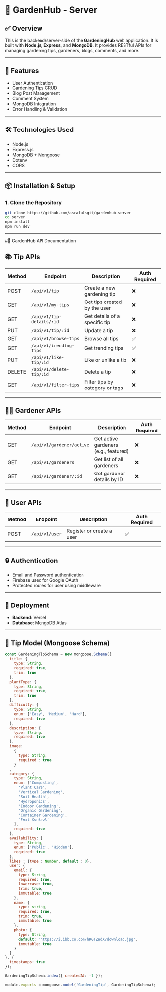 # 🌿 GardenHub - Server

## ✅ Overview

This is the backend/server-side of the **GardeningHub** web application. It is built with **Node.js**, **Express**, and **MongoDB**. It provides RESTful APIs for managing gardening tips, gardeners, blogs, comments, and more.

---

## 🚀 Features

- User Authentication 
- Gardening Tips CRUD
- Blog Post Management
- Comment System
- MongoDB Integration
- Error Handling & Validation

---

## 🛠️ Technologies Used

- Node.js
- Express.js
- MongoDB + Mongoose
- Dotenv
- CORS

---

## 📦 Installation & Setup

### 1. Clone the Repository

```bash
git clone https://github.com/asrafulsgit/gardenhub-server
cd server
npm install
npm run dev
```
---

#📡 GardenHub API Documentation

## 📚 Tip APIs

| Method | Endpoint                                 | Description                        | Auth Required |
|--------|------------------------------------------|------------------------------------|----------------|
| POST   | `/api/v1/tip`                            | Create a new gardening tip         | ❌             |
| GET    | `/api/v1/my-tips`                        | Get tips created by the user       | ❌             |
| GET    | `/api/v1/tip-details/:id`                | Get details of a specific tip      | ❌             |
| PUT    | `/api/v1/tip/:id`                        | Update a tip                       | ❌             |
| GET    | `/api/v1/browse-tips`                    | Browse all tips                    | ✅             |
| GET    | `/api/v1/trending-tips`                  | Get trending tips                  | ✅             |
| PUT    | `/api/v1/like-tip/:id`                   | Like or unlike a tip               | ❌             |
| DELETE | `/api/v1/delete-tip/:id`                 | Delete a tip                       | ❌             |
| GET    | `/api/v1/filter-tips`                    | Filter tips by category or tags    | ❌             |

---

## 🧑‍🌾 Gardener APIs

| Method | Endpoint                                 | Description                          | Auth Required |
|--------|------------------------------------------|--------------------------------------|----------------|
| GET    | `/api/v1/gardener/active`                | Get active gardeners (e.g., featured)| ❌             |
| GET    | `/api/v1/gardeners`                      | Get list of all gardeners            | ❌             |
| GET    | `/api/v1/gardener/:id`                   | Get gardener details by ID           | ❌             |

---

## 👤 User APIs

| Method | Endpoint                                 | Description                 | Auth Required |
|--------|------------------------------------------|-----------------------------|----------------|
| POST   | `/api/v1/user`                           | Register or create a user   | ✅             |

---

## 🔒 Authentication

- Email and Password authentication 
- Firebase used for Google OAuth  
- Protected routes for user using middleware

---

## 🚀 Deployment
- **Backend**: Vercel  
- **Database**: MongoDB Atlas

---

## 🧩 Tip Model (Mongoose Schema)

```js
const GardeningTipSchema = new mongoose.Schema({
  title: {
    type: String,
    required: true,
    trim: true
  },
  plantType: {
    type: String,
    required: true,
    trim: true
  },
  difficulty: {
    type: String,
    enum: ['Easy', 'Medium', 'Hard'],
    required: true
  },
  description: {
    type: String,
    required: true
  },
  image: 
    {
      type: String,
      required : true
    }
  ,
  category: {
    type: String,
    enum: ['Composting', 
      'Plant Care', 
      'Vertical Gardening', 
      'Soil Health', 
      'Hydroponics',
      'Indoor Gardening',
      'Organic Gardening',
      'Container Gardening',
      'Pest Control'
    ],
    required: true
  },
  availability: {
    type: String,
    enum: ['Public', 'Hidden'],
    required: true
  },
  likes : {type : Number, default : 0},
  user: {
    email: {
      type: String,
      required: true,
      lowercase: true,
      trim: true,
      immutable: true 
    },
    name: {
      type: String,
      required: true,
      trim: true,
      immutable: true 
    },
    photo: {
      type: String,
      default: 'https://i.ibb.co.com/hRGTZWdX/download.jpg',
      immutable: true 
    }
  }
}, {
  timestamps: true
});

GardeningTipSchema.index({ createdAt: -1 }); 

module.exports = mongoose.model('GardeningTip', GardeningTipSchema);
```

